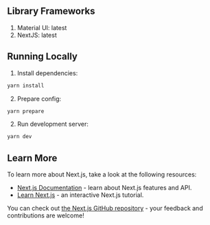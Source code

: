 ## Library Frameworks

1. Material UI: latest
2. NextJS: latest

## Running Locally

1. Install dependencies:

```sh
yarn install
```

2. Prepare config:

```sh
yarn prepare
```

2. Run development server:

```sh
yarn dev
```

## Learn More

To learn more about Next.js, take a look at the following resources:

- [Next.js Documentation](https://nextjs.org/docs) - learn about Next.js features and API.
- [Learn Next.js](https://nextjs.org/learn) - an interactive Next.js tutorial.

You can check out [the Next.js GitHub repository](https://github.com/vercel/next.js/) - your feedback and contributions are welcome!
